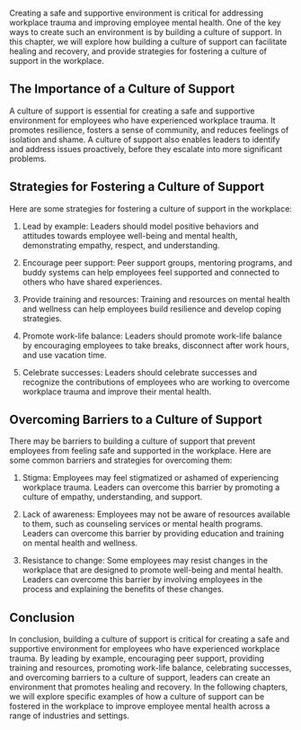 
Creating a safe and supportive environment is critical for addressing workplace trauma and improving employee mental health. One of the key ways to create such an environment is by building a culture of support. In this chapter, we will explore how building a culture of support can facilitate healing and recovery, and provide strategies for fostering a culture of support in the workplace.

The Importance of a Culture of Support
--------------------------------------

A culture of support is essential for creating a safe and supportive environment for employees who have experienced workplace trauma. It promotes resilience, fosters a sense of community, and reduces feelings of isolation and shame. A culture of support also enables leaders to identify and address issues proactively, before they escalate into more significant problems.

Strategies for Fostering a Culture of Support
---------------------------------------------

Here are some strategies for fostering a culture of support in the workplace:

1. Lead by example: Leaders should model positive behaviors and attitudes towards employee well-being and mental health, demonstrating empathy, respect, and understanding.

2. Encourage peer support: Peer support groups, mentoring programs, and buddy systems can help employees feel supported and connected to others who have shared experiences.

3. Provide training and resources: Training and resources on mental health and wellness can help employees build resilience and develop coping strategies.

4. Promote work-life balance: Leaders should promote work-life balance by encouraging employees to take breaks, disconnect after work hours, and use vacation time.

5. Celebrate successes: Leaders should celebrate successes and recognize the contributions of employees who are working to overcome workplace trauma and improve their mental health.

Overcoming Barriers to a Culture of Support
-------------------------------------------

There may be barriers to building a culture of support that prevent employees from feeling safe and supported in the workplace. Here are some common barriers and strategies for overcoming them:

1. Stigma: Employees may feel stigmatized or ashamed of experiencing workplace trauma. Leaders can overcome this barrier by promoting a culture of empathy, understanding, and support.

2. Lack of awareness: Employees may not be aware of resources available to them, such as counseling services or mental health programs. Leaders can overcome this barrier by providing education and training on mental health and wellness.

3. Resistance to change: Some employees may resist changes in the workplace that are designed to promote well-being and mental health. Leaders can overcome this barrier by involving employees in the process and explaining the benefits of these changes.

Conclusion
----------

In conclusion, building a culture of support is critical for creating a safe and supportive environment for employees who have experienced workplace trauma. By leading by example, encouraging peer support, providing training and resources, promoting work-life balance, celebrating successes, and overcoming barriers to a culture of support, leaders can create an environment that promotes healing and recovery. In the following chapters, we will explore specific examples of how a culture of support can be fostered in the workplace to improve employee mental health across a range of industries and settings.
